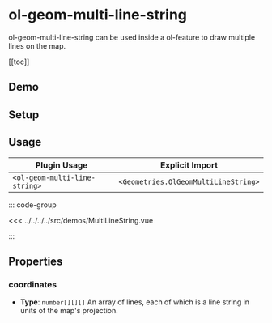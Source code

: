 # ol-geom-multi-line-string

ol-geom-multi-line-string can be used inside a ol-feature to draw multiple lines on the map.

[[toc]]

## Demo

<script setup lang="ts">
import MultiLineString from "@demos/MultiLineString.vue"
</script>
<ClientOnly>
<MultiLineString />
</ClientOnly>

## Setup

<!--@include: ../../geometries.plugin.md-->

## Usage

| Plugin Usage                  |           Explicit Import            |
| ----------------------------- | :----------------------------------: |
| `<ol-geom-multi-line-string>` | `<Geometries.OlGeomMultiLineString>` |

::: code-group

<<< ../../../../src/demos/MultiLineString.vue

:::

## Properties

### coordinates

- **Type**: `number[][][]`
  An array of lines, each of which is a line string in units of the map's projection.
